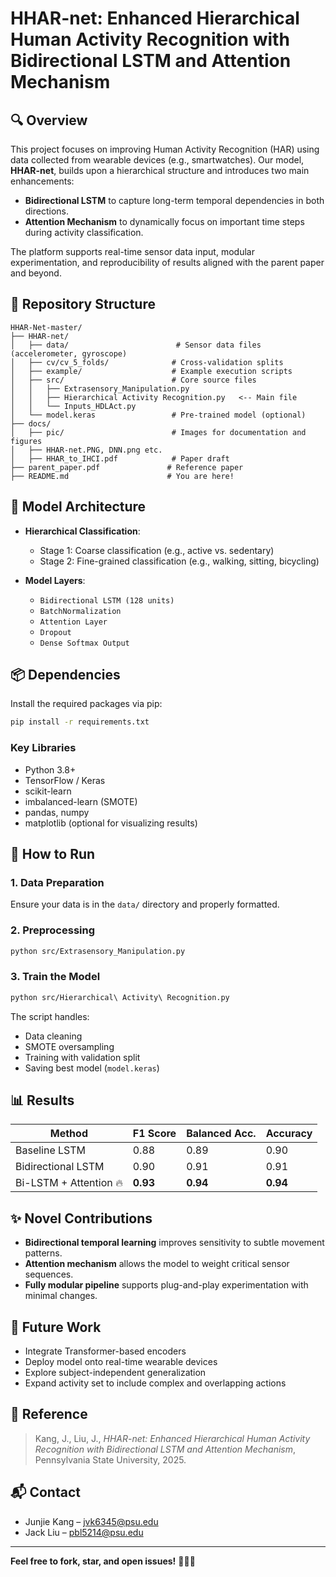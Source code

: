 # HHAR-net: Enhanced Hierarchical Human Activity Recognition with Bidirectional LSTM and Attention Mechanism

## 🔍 Overview
This project focuses on improving Human Activity Recognition (HAR) using data collected from wearable devices (e.g., smartwatches). Our model, **HHAR-net**, builds upon a hierarchical structure and introduces two main enhancements:
- **Bidirectional LSTM** to capture long-term temporal dependencies in both directions.
- **Attention Mechanism** to dynamically focus on important time steps during activity classification.

The platform supports real-time sensor data input, modular experimentation, and reproducibility of results aligned with the parent paper and beyond.

## 📁 Repository Structure

```
HHAR-Net-master/
├── HHAR-net/
│   ├── data/                        # Sensor data files (accelerometer, gyroscope)
│   ├── cv/cv_5_folds/              # Cross-validation splits
│   ├── example/                    # Example execution scripts
│   ├── src/                        # Core source files
│   │   ├── Extrasensory_Manipulation.py
│   │   ├── Hierarchical Activity Recognition.py   <-- Main file
│   │   └── Inputs_HDLAct.py
│   └── model.keras                 # Pre-trained model (optional)
├── docs/
│   ├── pic/                        # Images for documentation and figures
│   ├── HHAR-net.PNG, DNN.png etc.
│   ├── HHAR_to_IHCI.pdf            # Paper draft
├── parent_paper.pdf               # Reference paper
├── README.md                      # You are here!
```

## 🧠 Model Architecture

- **Hierarchical Classification**: 
  - Stage 1: Coarse classification (e.g., active vs. sedentary)
  - Stage 2: Fine-grained classification (e.g., walking, sitting, bicycling)

- **Model Layers**:
  - `Bidirectional LSTM (128 units)`
  - `BatchNormalization`
  - `Attention Layer`
  - `Dropout`
  - `Dense Softmax Output`

## 📦 Dependencies

Install the required packages via pip:

```bash
pip install -r requirements.txt
```

### Key Libraries
- Python 3.8+
- TensorFlow / Keras
- scikit-learn
- imbalanced-learn (SMOTE)
- pandas, numpy
- matplotlib (optional for visualizing results)

## 🚀 How to Run

### 1. Data Preparation

Ensure your data is in the `data/` directory and properly formatted.

### 2. Preprocessing

```bash
python src/Extrasensory_Manipulation.py
```

### 3. Train the Model

```bash
python src/Hierarchical\ Activity\ Recognition.py
```

The script handles:
- Data cleaning
- SMOTE oversampling
- Training with validation split
- Saving best model (`model.keras`)

## 📊 Results

| Method                 | F1 Score | Balanced Acc. | Accuracy |
|------------------------|----------|----------------|----------|
| Baseline LSTM          | 0.88     | 0.89           | 0.90     |
| Bidirectional LSTM     | 0.90     | 0.91           | 0.91     |
| Bi-LSTM + Attention 🔥 | **0.93** | **0.94**       | **0.94** |

## ✨ Novel Contributions

- **Bidirectional temporal learning** improves sensitivity to subtle movement patterns.
- **Attention mechanism** allows the model to weight critical sensor sequences.
- **Fully modular pipeline** supports plug-and-play experimentation with minimal changes.

## 🔬 Future Work

- Integrate Transformer-based encoders
- Deploy model onto real-time wearable devices
- Explore subject-independent generalization
- Expand activity set to include complex and overlapping actions

## 📃 Reference

> Kang, J., Liu, J., *HHAR-net: Enhanced Hierarchical Human Activity Recognition with Bidirectional LSTM and Attention Mechanism*, Pennsylvania State University, 2025.

## 📬 Contact

- Junjie Kang – [jvk6345@psu.edu](mailto:jvk6345@psu.edu)
- Jack Liu – [pbl5214@psu.edu](mailto:pbl5214@psu.edu)

---

**Feel free to fork, star, and open issues!** 🔧🧠📲
